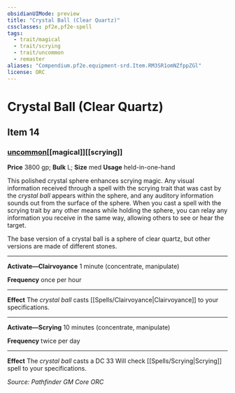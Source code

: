 ```yaml
---
obsidianUIMode: preview
title: "Crystal Ball (Clear Quartz)"
cssclasses: pf2e,pf2e-spell
tags:
  - trait/magical
  - trait/scrying
  - trait/uncommon
  - remaster
aliases: "Compendium.pf2e.equipment-srd.Item.RM3SR1omNZfppZGl"
license: ORC
---
```

# Crystal Ball (Clear Quartz)
## Item 14
### [uncommon](uncommon "Uncommon Rarity Trait")[[magical]][[scrying]]


**Price** 3800 gp; 
**Bulk** L; **Size** med
**Usage** held-in-one-hand

This polished crystal sphere enhances scrying magic. Any visual information received through a spell with the scrying trait that was cast by the _crystal ball_ appears within the sphere, and any auditory information sounds out from the surface of the sphere. When you cast a spell with the scrying trait by any other means while holding the sphere, you can relay any information you receive in the same way, allowing others to see or hear the target.

The base version of a crystal ball is a sphere of clear quartz, but other versions are made of different stones.

* * *

**Activate—Clairvoyance** 1 minute (concentrate, manipulate)

**Frequency** once per hour

* * *

**Effect** The _crystal ball_ casts [[Spells/Clairvoyance|Clairvoyance]] to your specifications.

* * *

**Activate—Scrying** 10 minutes (concentrate, manipulate)

**Frequency** twice per day

* * *

**Effect** The _crystal ball_ casts a DC 33 Will check [[Spells/Scrying|Scrying]] spell to your specifications.

*Source: Pathfinder GM Core*
*ORC*